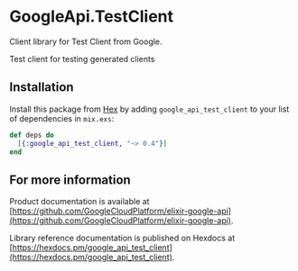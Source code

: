 # GoogleApi.TestClient

Client library for Test Client from Google.

Test client for testing generated clients

## Installation

Install this package from [Hex](https://hex.pm) by adding
`google_api_test_client` to your list of dependencies in `mix.exs`:

```elixir
def deps do
  [{:google_api_test_client, "~> 0.4"}]
end
```

## For more information

Product documentation is available at [https://github.com/GoogleCloudPlatform/elixir-google-api](https://github.com/GoogleCloudPlatform/elixir-google-api).

Library reference documentation is published on Hexdocs at
[https://hexdocs.pm/google_api_test_client](https://hexdocs.pm/google_api_test_client).
